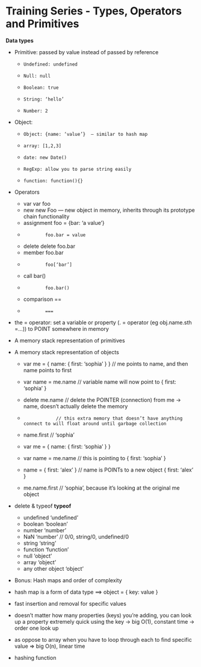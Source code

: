 # Training Series - Types, Operators and Primitives

**Data types**
* Primitive: passed by value instead of passed by reference
  * 	Undefined: undefined
  * 	Null: null
  * 	Boolean: true
  * 	String: ‘hello’
  * 	Number: 2

* Object:
  * 	Object: {name: ‘value’}  — similar to hash map
  * 	array: [1,2,3]
  * 	date: new Date()
  * 	RegExp: allow you to parse string easily
  * 	function: function(){}

* Operators
  * var 			var foo
  * new 			new Foo  — new object in memory, inherits through its prototype chain functionality
  * assignment	foo = {bar: ‘a value’}
  * 			foo.bar = value
  * delete 		delete foo.bar
  * member		foo.bar
  * 			foo[‘bar’]
  * call 			bar()
  * 			foo.bar()
  * comparison	==	
  * 			=== 

* the = operator: set a variable or property (. = operator (eg obj.name.sth =…)) to POINT somewhere in memory

* A memory stack representation of primitives
* A memory stack representation of objects
  * var me = { name: { first: ‘sophia’ } } // me points to name, and then name points to first
  * var name = me.name // variable name will now point to { first: ‘sophia’ }
  * delete me.name // delete the POINTER (connection) from me -> name, doesn’t actually delete the memory
  * 				// this extra memory that doesn’t have anything connect to will float around until garbage collection
  * name.first // ‘sophia’

  * var me = { name: { first: ‘sophia’ } }
  * var name = me.name // this is pointing to { first: ‘sophia’ }
  * name = { first: ‘alex’ } // name is POINTs to a new object { first: ‘alex’ }
  * me.name.first // ‘sophia’, because it’s looking at the original me object

* delete & typeof
**typeof**

  * undefined	‘undefined’
  * boolean		‘boolean’
  * number 		‘number’
  * NaN			‘number’ // 0/0, string/0, undefined/0
  * string		‘string’
  * function		‘function’
  * null				‘object’
  * array			‘object’
  * any other object 	‘object’

* Bonus: Hash maps and order of complexity
* hash map is a form of data type ==> object = { key: value }
* fast insertion and removal for specific values

* doesn’t matter how many properties (keys) you’re adding, you can look up a property extremely quick using the key -> big O(1), constant time -> order one look up
* as oppose to array when you have to loop through each to find specific value => big O(n), linear time

* hashing function

